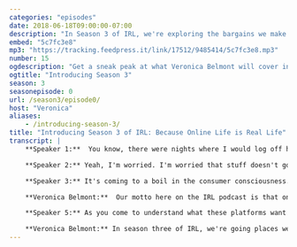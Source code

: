 ```yaml
---
categories: "episodes"
date: 2018-06-18T09:00:00-07:00
description: "In Season 3 of IRL, we're exploring the bargains we make online every day, and how we might approach striking better deals with the powers that be. You'll find out what happened when the U.S. Army got into the video game business, what it's like to be a professional flirter on Tinder (for real), and how a super cute pig transformed a person's life one Instagram post at a time. Episode 1 launches July 2nd."
embed: "5c7fc3e8"
mp3: "https://tracking.feedpress.it/link/17512/9485414/5c7fc3e8.mp3"
number: 15
ogdescription: "Get a sneak peak at what Veronica Belmont will cover in Season 3 of IRL, because online life is real life. "
ogtitle: "Introducing Season 3"
season: 3
seasonepisode: 0
url: /season3/episode0/
host: "Veronica"
aliases:
    - /introducing-season-3/
title: "Introducing Season 3 of IRL: Because Online Life is Real Life"
transcript: |
    **Speaker 1:**  You know, there were nights where I would log off having essentially tricked women into going on dates. That was really difficult.

    **Speaker 2:** Yeah, I'm worried. I'm worried that stuff doesn't go away. They could sell my information, right? To Russians?

    **Speaker 3:** It's coming to a boil in the consumer consciousness.

    **Veronica Belmont:**  Our motto here on the IRL podcast is that online life is real life. Not just because most of us sleep with our phones, but also because the choices we make online affect our day to day lives more than ever before. Over our first two seasons, we confronted online trolls and stood up for net neutrality. We downloaded the latest on bots and facial recognition technology. We visited plenty of tech startups, and even a cult. Most importantly, we've connected with you. We're so grateful that you've joined us to help shape a stronger, more human internet for everybody.

    **Speaker 5:** As you come to understand what these platforms want from you, you're in a much better position to use them intelligently. It's not that scary.

    **Veronica Belmont:** In season three of IRL, we're going places we've never gone before. You'll find out what happened when the US Army got into the video game business, what it's like to be a professional flirter on Tinder, for real, and how a super cute pig transformed a person's life one Instagram post at a time. It's all leading up to a very special season finale, where we take everything we've learned and used it to try and predict the future of elections. I'm your host, Veronica Belmont, and this is season three of IRL, an original podcast from Mozilla. Episode one launches July 2nd. Subscribe via Apple podcasts or Spotify, or wherever you get your ear candy. It's easy and it's free. We can not wait to share it all with you.
---
```

